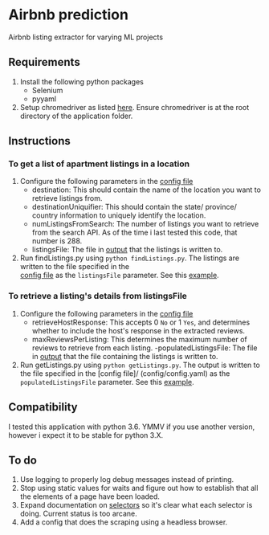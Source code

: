 # Airbnb prediction
Airbnb listing extractor for varying ML projects

## Requirements
1. Install the following python packages
    - Selenium
    - pyyaml
2. Setup chromedriver as listed [here](http://www.automationtestinghub.com/selenium-chromedriver/). Ensure 
chromedriver is at the root directory of the application folder.

## Instructions

### To get a list of apartment listings in a location
1. Configure the following parameters in the [config file](config/config.yaml)
    - destination: This should contain the name of the location you want to retrieve listings from.
    - destinationUniquifier: This should contain the state/ province/ country information to uniquely identify the 
    location.
    - numListingsFromSearch: The number of listings you want to retrieve from the search API. As of the time i last 
    tested this code, that number is 288.
    - listingsFile: The file in [output](/output) that the listings is written to.
2. Run findListings.py using `python findListings.py`. The listings are written to the file specified in the  
[config file](config/config.yaml) as the `listingsFile` parameter. See  this [example](output/listings.json).

### To retrieve a listing's details from listingsFile
1. Configure the following parameters in the [config file](config/config.yaml)
    - retrieveHostResponse: This accepts 0 `No` or 1 `Yes`, and determines whether to include the host's response in
    the extracted reviews.
    - maxReviewsPerListing: This determines the maximum number of reviews to retrieve from each listing.
    -populatedListingsFile: The file in [output](/output) that the file containing the listings is written to.
2. Run getListings.py using `python getListings.py`. The output is written to the file specified in the [config file]/
(config/config.yaml) as the `populatedListingsFile` parameter. See this [example](output/populatedListings.json).
## Compatibility
I tested this application with python 3.6. YMMV if you use another version, however i expect it to be stable for python
3.X.

## To do
1. Use logging to properly log debug messages instead of printing.
2. Stop using static values for waits and figure out how to establish that all the elements of a page have been loaded.
3. Expand documentation on [selectors](config/selectors.yaml) so it's clear what each selector is doing. Current 
status is too arcane.
4. Add a config that does the scraping using a headless browser.